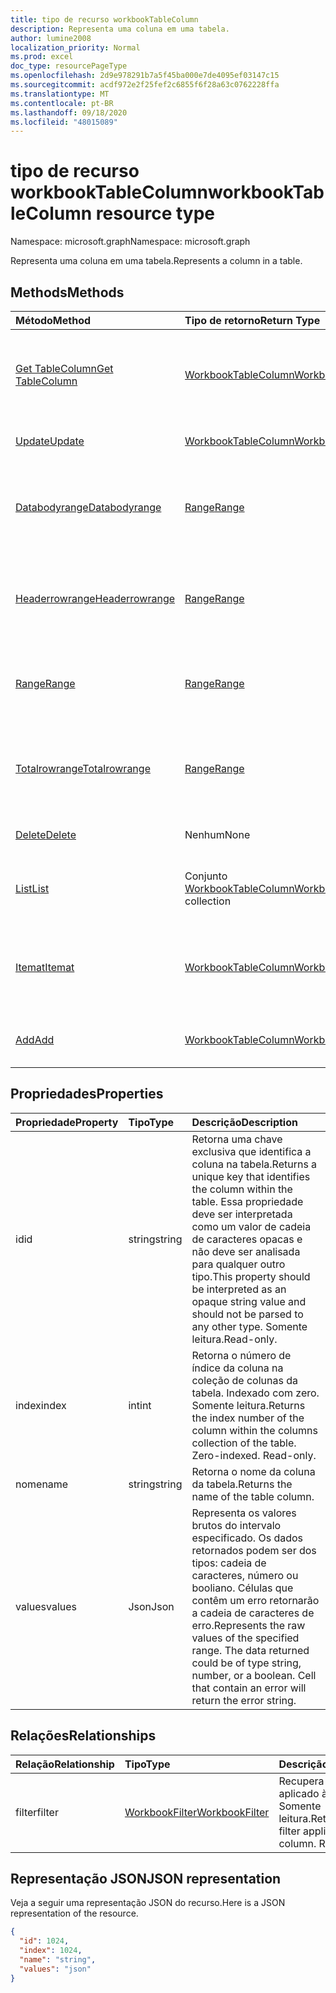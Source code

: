 ```yaml
---
title: tipo de recurso workbookTableColumn
description: Representa uma coluna em uma tabela.
author: lumine2008
localization_priority: Normal
ms.prod: excel
doc_type: resourcePageType
ms.openlocfilehash: 2d9e978291b7a5f45ba000e7de4095ef03147c15
ms.sourcegitcommit: acdf972e2f25fef2c6855f6f28a63c0762228ffa
ms.translationtype: MT
ms.contentlocale: pt-BR
ms.lasthandoff: 09/18/2020
ms.locfileid: "48015089"
---
```

# <a name="workbooktablecolumn-resource-type"></a><span data-ttu-id="26033-103">tipo de recurso workbookTableColumn</span><span class="sxs-lookup"><span data-stu-id="26033-103">workbookTableColumn resource type</span></span>

<span data-ttu-id="26033-104">Namespace: microsoft.graph</span><span class="sxs-lookup"><span data-stu-id="26033-104">Namespace: microsoft.graph</span></span>

<span data-ttu-id="26033-105">Representa uma coluna em uma tabela.</span><span class="sxs-lookup"><span data-stu-id="26033-105">Represents a column in a table.</span></span>


## <a name="methods"></a><span data-ttu-id="26033-106">Methods</span><span class="sxs-lookup"><span data-stu-id="26033-106">Methods</span></span>

| <span data-ttu-id="26033-107">Método</span><span class="sxs-lookup"><span data-stu-id="26033-107">Method</span></span>           | <span data-ttu-id="26033-108">Tipo de retorno</span><span class="sxs-lookup"><span data-stu-id="26033-108">Return Type</span></span>    |<span data-ttu-id="26033-109">Descrição</span><span class="sxs-lookup"><span data-stu-id="26033-109">Description</span></span>|
|:---------------|:--------|:----------|
|[<span data-ttu-id="26033-110">Get TableColumn</span><span class="sxs-lookup"><span data-stu-id="26033-110">Get TableColumn</span></span>](../api/tablecolumn-get.md) | [<span data-ttu-id="26033-111">WorkbookTableColumn</span><span class="sxs-lookup"><span data-stu-id="26033-111">WorkbookTableColumn</span></span>](workbooktablecolumn.md) |<span data-ttu-id="26033-112">Leia as propriedades e os relacionamentos do objeto tableColumn.</span><span class="sxs-lookup"><span data-stu-id="26033-112">Read properties and relationships of tableColumn object.</span></span>|
|[<span data-ttu-id="26033-113">Update</span><span class="sxs-lookup"><span data-stu-id="26033-113">Update</span></span>](../api/tablecolumn-update.md) | [<span data-ttu-id="26033-114">WorkbookTableColumn</span><span class="sxs-lookup"><span data-stu-id="26033-114">WorkbookTableColumn</span></span>](workbooktablecolumn.md) |<span data-ttu-id="26033-115">Atualize o objeto TableColumn.</span><span class="sxs-lookup"><span data-stu-id="26033-115">Update TableColumn object.</span></span> |
|[<span data-ttu-id="26033-116">Databodyrange</span><span class="sxs-lookup"><span data-stu-id="26033-116">Databodyrange</span></span>](../api/tablecolumn-databodyrange.md)|[<span data-ttu-id="26033-117">Range</span><span class="sxs-lookup"><span data-stu-id="26033-117">Range</span></span>](range.md)|<span data-ttu-id="26033-118">Obtém o objeto de intervalo associado ao corpo de dados da coluna.</span><span class="sxs-lookup"><span data-stu-id="26033-118">Gets the range object associated with the data body of the column.</span></span>|
|[<span data-ttu-id="26033-119">Headerrowrange</span><span class="sxs-lookup"><span data-stu-id="26033-119">Headerrowrange</span></span>](../api/tablecolumn-headerrowrange.md)|[<span data-ttu-id="26033-120">Range</span><span class="sxs-lookup"><span data-stu-id="26033-120">Range</span></span>](range.md)|<span data-ttu-id="26033-121">Obtém o objeto de intervalo associado à linha de cabeçalho da coluna.</span><span class="sxs-lookup"><span data-stu-id="26033-121">Gets the range object associated with the header row of the column.</span></span>|
|[<span data-ttu-id="26033-122">Range</span><span class="sxs-lookup"><span data-stu-id="26033-122">Range</span></span>](../api/tablecolumn-range.md)|[<span data-ttu-id="26033-123">Range</span><span class="sxs-lookup"><span data-stu-id="26033-123">Range</span></span>](range.md)|<span data-ttu-id="26033-124">Obtém o objeto de intervalo associado a toda a coluna.</span><span class="sxs-lookup"><span data-stu-id="26033-124">Gets the range object associated with the entire column.</span></span>|
|[<span data-ttu-id="26033-125">Totalrowrange</span><span class="sxs-lookup"><span data-stu-id="26033-125">Totalrowrange</span></span>](../api/tablecolumn-totalrowrange.md)|[<span data-ttu-id="26033-126">Range</span><span class="sxs-lookup"><span data-stu-id="26033-126">Range</span></span>](range.md)|<span data-ttu-id="26033-127">Obtém o objeto de intervalo associado à linha de totais da coluna.</span><span class="sxs-lookup"><span data-stu-id="26033-127">Gets the range object associated with the totals row of the column.</span></span>|
|[<span data-ttu-id="26033-128">Delete</span><span class="sxs-lookup"><span data-stu-id="26033-128">Delete</span></span>](../api/tablecolumn-delete.md)|<span data-ttu-id="26033-129">Nenhum</span><span class="sxs-lookup"><span data-stu-id="26033-129">None</span></span>|<span data-ttu-id="26033-130">Exclui a coluna da tabela.</span><span class="sxs-lookup"><span data-stu-id="26033-130">Deletes the column from the table.</span></span>|
|[<span data-ttu-id="26033-131">List</span><span class="sxs-lookup"><span data-stu-id="26033-131">List</span></span>](../api/tablecolumn-list.md) | <span data-ttu-id="26033-132">Conjunto [WorkbookTableColumn](workbooktablecolumn.md)</span><span class="sxs-lookup"><span data-stu-id="26033-132">[WorkbookTableColumn](workbooktablecolumn.md) collection</span></span> |<span data-ttu-id="26033-133">Obtenha uma coleção de objetos tableColumn.</span><span class="sxs-lookup"><span data-stu-id="26033-133">Get tableColumn object collection.</span></span> |
|[<span data-ttu-id="26033-134">Itemat</span><span class="sxs-lookup"><span data-stu-id="26033-134">Itemat</span></span>](../api/tablecolumncollection-itemat.md)|[<span data-ttu-id="26033-135">WorkbookTableColumn</span><span class="sxs-lookup"><span data-stu-id="26033-135">WorkbookTableColumn</span></span>](workbooktablecolumn.md)|<span data-ttu-id="26033-136">Obtém uma coluna com base em sua posição na coleção.</span><span class="sxs-lookup"><span data-stu-id="26033-136">Gets a column based on its position in the collection.</span></span>|
|[<span data-ttu-id="26033-137">Add</span><span class="sxs-lookup"><span data-stu-id="26033-137">Add</span></span>](../api/tablecolumncollection-add.md)|[<span data-ttu-id="26033-138">WorkbookTableColumn</span><span class="sxs-lookup"><span data-stu-id="26033-138">WorkbookTableColumn</span></span>](workbooktablecolumn.md)|<span data-ttu-id="26033-139">Adiciona uma nova coluna à tabela.</span><span class="sxs-lookup"><span data-stu-id="26033-139">Adds a new column to the table.</span></span>|

## <a name="properties"></a><span data-ttu-id="26033-140">Propriedades</span><span class="sxs-lookup"><span data-stu-id="26033-140">Properties</span></span>
| <span data-ttu-id="26033-141">Propriedade</span><span class="sxs-lookup"><span data-stu-id="26033-141">Property</span></span>     | <span data-ttu-id="26033-142">Tipo</span><span class="sxs-lookup"><span data-stu-id="26033-142">Type</span></span>   |<span data-ttu-id="26033-143">Descrição</span><span class="sxs-lookup"><span data-stu-id="26033-143">Description</span></span>|
|:---------------|:--------|:----------|
|<span data-ttu-id="26033-144">id</span><span class="sxs-lookup"><span data-stu-id="26033-144">id</span></span>|<span data-ttu-id="26033-145">string</span><span class="sxs-lookup"><span data-stu-id="26033-145">string</span></span>|<span data-ttu-id="26033-146">Retorna uma chave exclusiva que identifica a coluna na tabela.</span><span class="sxs-lookup"><span data-stu-id="26033-146">Returns a unique key that identifies the column within the table.</span></span> <span data-ttu-id="26033-147">Essa propriedade deve ser interpretada como um valor de cadeia de caracteres opacas e não deve ser analisada para qualquer outro tipo.</span><span class="sxs-lookup"><span data-stu-id="26033-147">This property should be interpreted as an opaque string value and should not be parsed to any other type.</span></span> <span data-ttu-id="26033-148">Somente leitura.</span><span class="sxs-lookup"><span data-stu-id="26033-148">Read-only.</span></span>|
|<span data-ttu-id="26033-149">index</span><span class="sxs-lookup"><span data-stu-id="26033-149">index</span></span>|<span data-ttu-id="26033-150">int</span><span class="sxs-lookup"><span data-stu-id="26033-150">int</span></span>|<span data-ttu-id="26033-p102">Retorna o número de índice da coluna na coleção de colunas da tabela. Indexado com zero. Somente leitura.</span><span class="sxs-lookup"><span data-stu-id="26033-p102">Returns the index number of the column within the columns collection of the table. Zero-indexed. Read-only.</span></span>|
|<span data-ttu-id="26033-154">nome</span><span class="sxs-lookup"><span data-stu-id="26033-154">name</span></span>|<span data-ttu-id="26033-155">string</span><span class="sxs-lookup"><span data-stu-id="26033-155">string</span></span>|<span data-ttu-id="26033-156">Retorna o nome da coluna da tabela.</span><span class="sxs-lookup"><span data-stu-id="26033-156">Returns the name of the table column.</span></span>|
|<span data-ttu-id="26033-157">values</span><span class="sxs-lookup"><span data-stu-id="26033-157">values</span></span>|<span data-ttu-id="26033-158">Json</span><span class="sxs-lookup"><span data-stu-id="26033-158">Json</span></span>|<span data-ttu-id="26033-p103">Representa os valores brutos do intervalo especificado. Os dados retornados podem ser dos tipos: cadeia de caracteres, número ou booliano. Células que contêm um erro retornarão a cadeia de caracteres de erro.</span><span class="sxs-lookup"><span data-stu-id="26033-p103">Represents the raw values of the specified range. The data returned could be of type string, number, or a boolean. Cell that contain an error will return the error string.</span></span>|

## <a name="relationships"></a><span data-ttu-id="26033-162">Relações</span><span class="sxs-lookup"><span data-stu-id="26033-162">Relationships</span></span>
| <span data-ttu-id="26033-163">Relação</span><span class="sxs-lookup"><span data-stu-id="26033-163">Relationship</span></span> | <span data-ttu-id="26033-164">Tipo</span><span class="sxs-lookup"><span data-stu-id="26033-164">Type</span></span>   |<span data-ttu-id="26033-165">Descrição</span><span class="sxs-lookup"><span data-stu-id="26033-165">Description</span></span>|
|:---------------|:--------|:----------|
|<span data-ttu-id="26033-166">filter</span><span class="sxs-lookup"><span data-stu-id="26033-166">filter</span></span>|[<span data-ttu-id="26033-167">WorkbookFilter</span><span class="sxs-lookup"><span data-stu-id="26033-167">WorkbookFilter</span></span>](filter.md)|<span data-ttu-id="26033-p104">Recupera o filtro aplicado à coluna. Somente leitura.</span><span class="sxs-lookup"><span data-stu-id="26033-p104">Retrieve the filter applied to the column. Read-only.</span></span>|

## <a name="json-representation"></a><span data-ttu-id="26033-170">Representação JSON</span><span class="sxs-lookup"><span data-stu-id="26033-170">JSON representation</span></span>

<span data-ttu-id="26033-171">Veja a seguir uma representação JSON do recurso.</span><span class="sxs-lookup"><span data-stu-id="26033-171">Here is a JSON representation of the resource.</span></span>

<!--{
  "blockType": "resource",
  "optionalProperties": [],
  "keyProperty": "id",
  "baseType": "microsoft.graph.entity",
  "@odata.type": "microsoft.graph.workbookTableColumn"
}-->

```json
{
  "id": 1024,
  "index": 1024,
  "name": "string",
  "values": "json"
}

```

<!-- uuid: 8fcb5dbc-d5aa-4681-8e31-b001d5168d79
2015-10-25 14:57:30 UTC -->
<!-- {
  "type": "#page.annotation",
  "description": "TableColumn resource",
  "keywords": "",
  "section": "documentation",
  "tocPath": ""
}-->

